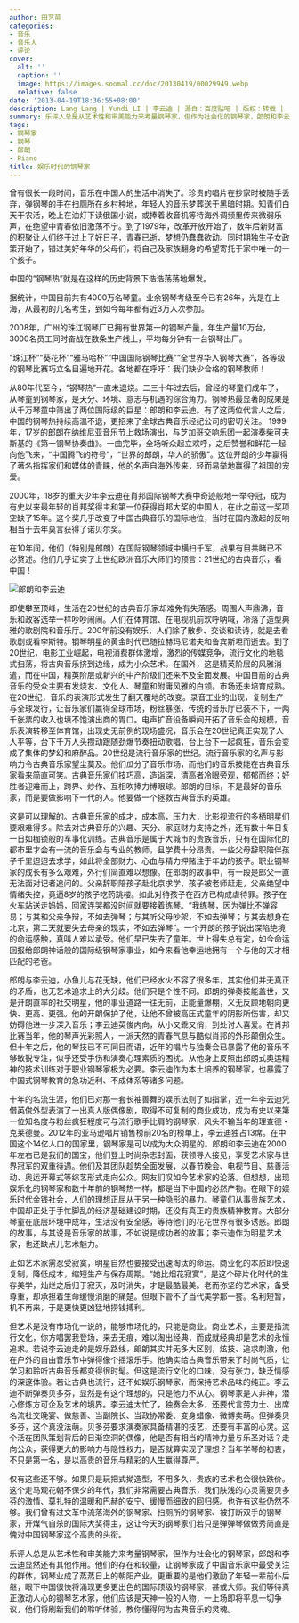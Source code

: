 ```yaml
---
author: 田艺苗
categories:
- 音乐
- 音乐人
- 评论
cover:
  alt: ''
  caption: ''
  image: https://images.soomal.cc/doc/20130419/00029949.webp
  relative: false
date: '2013-04-19T18:36:55+08:00'
description: Lang Lang | Yundi LI | 李云迪 | 源自：百度贴吧 | 版权：转载 |  平均/总评分：07.50/60
summary: 乐评人总是从艺术性和审美能力来考量钢琴家，但作为社会化的钢琴家，郎朗和李云迪显然还有其他作用。他们的存在和较量，让钢琴家成了中国音乐家中最受关注的群体，钢琴业成了蒸蒸日上的朝阳产业，更重要的是他们激励了年轻一辈前仆后继，眼下中国很快将涌现更多更出色的国际顶级的钢琴家，甚或大师。我们等待真正激动人心的钢琴艺术家……
tags:
- 钢琴家
- 钢琴
- 郎朗
- Piano
title: 娱乐时代的钢琴家
---
```


曾有很长一段时间，音乐在中国人的生活中消失了。珍贵的唱片在抄家时被随手丢弃，弹钢琴的手在扫厕所在乡村种地，年轻人的音乐梦葬送于黑暗时期。知青们白天干农活，晚上在油灯下读俄国小说，或捧着收音机等待海外调频里传来微弱乐声，在绝望中青春依旧激荡不宁。到了1979年，改革开放开始了，数年后新财富的积聚让人们终于过上了好日子，青春已逝，梦想仍蠢蠢欲动。同时期独生子女政策开始了，错过美好年华的父母们，将自己及家族翻身的希望寄托于家中唯一的一个孩子。

中国的“钢琴热”就是在这样的历史背景下浩浩荡荡地爆发。

据统计，中国目前共有4000万名琴童。业余钢琴考级至今已有26年，光是在上海，从最初的几名考生，到如今每年都有近3万人次参加。

2008年，广州的珠江钢琴厂已拥有世界第一的钢琴产量，年生产量10万台，3000名员工同时奋战在数条生产线上，平均每分钟有一台钢琴出厂。

“珠江杯”“葵花杯”“雅马哈杯”“中国国际钢琴比赛”“全世界华人钢琴大赛”，各等级的钢琴比赛巧立名目遍地开花。各地都在呼吁：我们缺少合格的钢琴教师！

从80年代至今，“钢琴热”一直未退烧。二三十年过去后，曾经的琴童们成年了，从琴童到钢琴家，是天分、环境、意志与机遇的综合角力。钢琴热最显著的成果是从千万琴童中筛出了两位国际级的巨星：郎朗和李云迪。有了这两位代言人之后，中国的钢琴热持续高温不退，更招来了全球古典音乐经纪公司的密切关注。
1999年，17岁的郎朗在纳维尼亚音乐节上救场演出，与芝加哥交响乐团一起演奏柴可夫斯基的《第一钢琴协奏曲》。一曲完毕，全场听众起立欢呼，之后赞誉和鲜花一起向他飞来，“中国腾飞的符号”，“世界的郎朗，华人的骄傲”。这位开朗的少年赢得了著名指挥家们和媒体的青睐，他的名声自海外传来，轻而易举地赢得了祖国的宠爱。

2000年，18岁的重庆少年李云迪在肖邦国际钢琴大赛中奇迹般地一举夺冠，成为有史以来最年轻的肖邦奖得主和第一位获得肖邦大奖的中国人，在此之前这一奖项空缺了15年。这个奖几乎改变了中国古典音乐的国际地位，当时在国内激起的反响相当于去年莫言获得了诺贝尔奖。

在10年间，他们（特别是郎朗）在国际钢琴领域中横扫千军，战果有目共睹已不必赘述。他们几乎证实了上世纪欧洲音乐大师们的预言：21世纪的古典音乐，看中国！

![郎朗和李云迪](https://images.soomal.cc/doc/20130419/00029949.webp)





即使攀至顶峰，生活在20世纪的古典音乐家却难免有失落感。周围人声鼎沸，音乐和政客选举一样吵吵闹闹。人们在体育馆、在电视机前欢呼呐喊，冷落了造型典雅的歌剧院和音乐厅。200年前没有娱乐，人们除了散步、交谈和读诗，就是去看歌剧或看李斯特。钢琴明星的黄金时代已随拉赫玛尼诺夫和鲁宾斯坦而逝去。到了20世纪，电影工业崛起，电视消费群体激增，激烈的传媒竞争，流行文化的地毯式扫荡，将古典音乐挤到边缘，成为小众艺术。在国外，这是精英阶层的风雅消遣，而在中国，精英阶层或新兴的中产阶级们还来不及全面发展。中国目前的古典音乐的受众主要有发烧友、文化人、琴童和附庸风雅的白领。市场还未培育成熟。在20世纪，音乐的表演形式发生了翻天覆地的改变。录音工业的出现，复制生产与全球发行，让音乐家们赢得全球市场，粉丝暴涨，传统的音乐厅已装不下，一两千张票的收入也填不饱演出商的胃口。电声扩音设备瞬间开拓了音乐会的规模，音乐表演转移至体育馆，出现史无前例的现场盛况，音乐会在20世纪真正实现了人人平等，台下千万人头攒动跟随劲爆节奏扭动歌唱，台上台下一起疯狂，音乐会变成了集体的梦幻和麻醉品。20世纪是流行音乐家的世纪。流行音乐家的名声与影响力令古典音乐家望尘莫及。他们瓜分了音乐市场，而他们的音乐技能在古典音乐家看来简直可笑。古典音乐家们技巧高，造诣深，清高者冷眼旁观，郁郁而终；好胜者迎难而上，跨界、炒作、互相吹捧力博眼球。郎朗的目标，不是最好的音乐家，而是要做影响下一代的人。他要做一个拯救古典音乐的英雄。

这是可以理解的。古典音乐家的成才，成本高，压力大，比影视流行的多栖明星们要艰难得多。除去对古典音乐的兴趣、天分、家庭财力支持之外，还有数十年日复一日如枷锁般的军事化训练。古典音乐是属于大城市的贵族音乐，只有在国际化的都市里才会有一流的音乐会与专业的教师，且学费十分昂贵。一些父母辞职陪伴孩子千里迢迢去求学，如此将全部财力、心血与精力押赌注于年幼的孩子。职业钢琴家的成长有多么艰难，外行们简直难以想像。在郎朗的故事中，有一段是郎父一直无法面对记者追问的。父亲辞职陪孩子赴北京求学，孩子被老师赶走，父亲绝望中情绪失控，竟逼8岁的孩子吃药跳楼。如此对待孩子在西方已构成虐待罪。孩子在火车站送走妈妈，回家连哭都没时间就要接着练琴。“我练琴，因为弹比不弹容易；与其和父亲争辩，不如去弹琴；与其听父母吵架，不如去弹琴；与其去想身在北京，第二天就要失去母亲的现实，不如去弹琴”。一个开朗的孩子说出深陷绝境的命运感触，真叫人难以承受。他们早已失去了童年。世上得失总有定，如今命运回报给郎朗神话般的国际级钢琴家事业，如今来看他幸运地拥有一个与他的天才相匹配的老爸。

郎朗与李云迪，小鱼儿与花无缺，他们已经水火不容了很多年，其实他们并无真正的矛盾，也无艺术追求上的大分歧。他们只是个性不同。郎朗的弹奏技能盖世，又是开朗直率的社交明星，他的事业道路一往无前，正能量爆棚，义无反顾地朝向更快、更高、更强。他的开朗保护了他，让他不曾被高压式童年的阴影所伤害，却又妨碍他进一步深入音乐；李云迪英俊内向，从小又乖又俏，到处讨人喜爱。在肖邦比赛当年，他的琴声光彩照人，一派天然的青春气息与酷似肖邦的外形颠倒众生。但十年之后，他的琴技已不可同日而语，近年的唱片与独奏会已暴露了他的音乐不够敏锐专注，似乎还受手伤和演奏心理素质的困扰。从他身上反照出郎朗式奥运精神的技术训练对于职业钢琴家极为必要。李云迪作为本土培养的钢琴家，也暴露了中国式钢琴教育的急功近利、不成体系等诸多问题。

十年的名流生涯，他们已对那一套长袖善舞的娱乐法则了如指掌，近一年李云迪凭借英俊外型表演了一出真人版偶像剧，取得不可复制的商业成功，成为有史以来第一位知名度与粉丝疯狂程度可与流行歌手比肩的钢琴家，风头不输当年的理查德・克莱德曼。2012年的亚马逊唱片销售榜前20名的榜单上，李云迪独占13席。在中国这个14亿人口的国家里，钢琴家是可以成为大众明星的。郎朗和李云迪在2000年左右已是我们的国宝，他们登上时尚杂志封面，获领导人接见，享受艺术家与世界冠军的双重待遇。他们及其团队趁势全面发展，以春节晚会、电视节目、慈善活动、奥运开幕式等综艺形式走向公众。网友们叹如今艺术家的沦落。但想想，出现娱乐化的钢琴家和数十年前的钢琴热一样，都是当下中国的必然产物。在眼下的娱乐时代金钱社会，人们的理想正屈从于另一种隐形的暴力。琴童们从事贵族艺术，中国却正处于手忙脚乱的经济基础建设时期，还没有真正的贵族精神教育。大部分琴童在底层环境中成年，生活没有安全感，等待他们的花花世界有很多诱惑。郎朗的故事，与其说是音乐家的故事，不如说是成功者的故事；李云迪作为明星艺术家，也还缺点儿艺术魅力。

正如艺术家需忍受寂寞，明星自然也要接受迅速淘汰的命运。商业化的本质即快速复制，降低成本，缩短生产与保存周期。“她比烟花寂寞”，是这个碎片化时代的生存美学，灿烂之后归于寂灭，及时消失，才是最酷最美。老而弥坚的艺术家，备受尊重，却承担着生命缓慢消磨的痛楚。但眼下管不了当代美学那一套。名利短暂，机不再来，于是更快更凶猛地捞钱搏利。

但艺术是没有市场化一说的，能够市场化的，只能是商业。商业艺术，主要是指流行文化，你方唱罢我登场，来去无痕，难以淘出经典，而成就经典却是艺术的永恒追求。若说李云迪走的是娱乐路线，郎朗其实并无多大区别，炫技、追求刺激，他在户外的自由音乐节中弹得像个摇滚乐手。他确实给古典音乐带来了时尚气质，让学习和聆听古典音乐都变得很时髦。但这是流行文化的口味，没有张力，缺乏情感的深邃体验。若让古典也流行，还不如娱乐钢琴家，而保持艺术品味的纯正。李云迪不断弹奏贝多芬，显然是有这个理想的，只是他力不从心。钢琴家是人非神，潜心修炼方可企及艺术的境界。李云迪太忙了，独奏会太多，还要代言劳力士、出席名流社交晚宴、做慈善、当副院长、当政协常委、变身蜡像、微博卖萌。但弹奏贝多芬，这个真没法萌。贝多芬要求演奏家具备精湛的技艺，还要有丰富的心灵。这个活在团队策划背后的日渐空洞的偶像，他是否有相当的精神力量与乐圣对话？走向公众，获得更大的影响力与隐性权力，是否就算实现了理想？当年学琴的初衷，不只是第一名，是以高贵的音乐与精彩的人生赢得尊严。

仅有这些还不够。如果只是玩把式拗造型，不用多久，贵族的艺术也会很快跌价。这个走马观花朝不保夕的年代，我们非常需要古典音乐，我们肤浅的心灵需要贝多芬的激情、莫扎特的温暖和巴赫的安宁、缓慢而细致的回归感。也许有这些仍然不够。我们曾有过文革中流落海外的钢琴家、扫厕所的钢琴家、被打断双手的钢琴家，开煤气自杀的国际大奖得主，这让今天的钢琴家们若只是弹弹琴做做秀简直是愧对中国钢琴家这个高贵的头衔。

乐评人总是从艺术性和审美能力来考量钢琴家，但作为社会化的钢琴家，郎朗和李云迪显然还有其他作用。他们的存在和较量，让钢琴家成了中国音乐家中最受关注的群体，钢琴业成了蒸蒸日上的朝阳产业，更重要的是他们激励了年轻一辈前仆后继，眼下中国很快将涌现更多更出色的国际顶级的钢琴家，甚或大师。我们等待真正激动人心的钢琴艺术家，他们应该是天神一般的人物，一上场即将平息一切争议，他们将刷新我们的聆听体验，教你懂得何为古典音乐的灵魂。